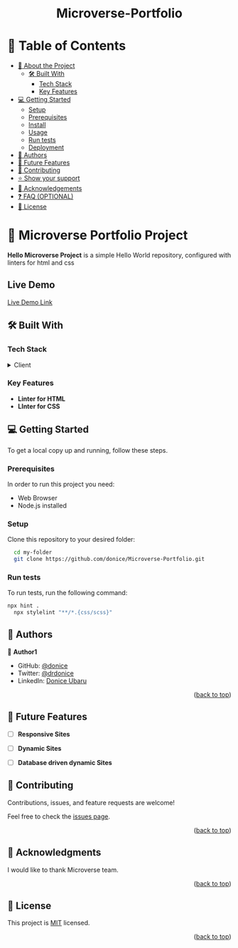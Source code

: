 

<a name="readme-top"></a>


<div align="center">
  <!-- You are encouraged to replace this logo with your own! Otherwise you can also remove it. -->
 
  <br/>

# Microverse-Portfolio


</div>

<!-- TABLE OF CONTENTS -->

# 📗 Table of Contents

- [📖 About the Project](#about-project)
  - [🛠 Built With](#built-with)
    - [Tech Stack](#tech-stack)
    - [Key Features](#key-features)
- [💻 Getting Started](#getting-started)
  - [Setup](#setup)
  - [Prerequisites](#prerequisites)
  - [Install](#install)
  - [Usage](#usage)
  - [Run tests](#run-tests)
  - [Deployment](#deployment)
- [👥 Authors](#authors)
- [🔭 Future Features](#future-features)
- [🤝 Contributing](#contributing)
- [⭐️ Show your support](#support)
- [🙏 Acknowledgements](#acknowledgements)
- [❓ FAQ (OPTIONAL)](#faq)
- [📝 License](#license)

<!-- PROJECT DESCRIPTION -->

# 📖 Microverse Portfolio Project <a name="about-project"></a>

**Hello Microverse Project** is a simple Hello World repository, configured with linters for html and css

## Live Demo

[Live Demo Link](https://donice.github.io/Microverse-Portfolio/)

## 🛠 Built With <a name="built-with"></a>

### Tech Stack <a name="tech-stack"></a>

<details>
  <summary>Client</summary>
  <ul>
    <li><a href="#">HTML</a></li>
     <li><a href="#">CSS</a></li>
  </ul>
</details>



<!-- Features -->

### Key Features <a name="key-features"></a>

- **Linter for HTML**
- **LInter for CSS**

<!-- GETTING STARTED -->

## 💻 Getting Started <a name="getting-started"></a>

To get a local copy up and running, follow these steps.

### Prerequisites

In order to run this project you need:
<ul>
    <li>Web Browser</li>
     <li>Node.js installed</li>
  </ul>


### Setup

Clone this repository to your desired folder:

```sh
  cd my-folder
  git clone https://github.com/donice/Microverse-Portfolio.git
```

### Run tests

To run tests, run the following command:



```sh
npx hint .
  npx stylelint "**/*.{css/scss}"
```
<!-- AUTHORS -->

## 👥 Authors <a name="authors"></a>

👤 **Author1**

- GitHub: [@donice](https://github.com/donice)
- Twitter: [@drdonice](https://twitter.com/drdonice)
- LinkedIn: [Donice Ubaru](https://linkedin.com/in/doniceubaru)
<p align="right">(<a href="#readme-top">back to top</a>)</p>


## 🔭 Future Features <a name="future-features"></a>

- [ ] **Responsive Sites**
- [ ] **Dynamic Sites**
- [ ] **Database driven dynamic Sites**


<!-- CONTRIBUTING -->

## 🤝 Contributing <a name="contributing"></a>

Contributions, issues, and feature requests are welcome!

Feel free to check the [issues page](../../issues/).

<p align="right">(<a href="#readme-top">back to top</a>)</p>

## 🙏 Acknowledgments <a name="acknowledgements"></a>

I would like to thank Microverse team.

<p align="right">(<a href="#readme-top">back to top</a>)</p>

<!-- LICENSE -->

## 📝 License <a name="license"></a>

This project is [MIT](./MIT.md) licensed.

<p align="right">(<a href="#readme-top">back to top</a>)</p>